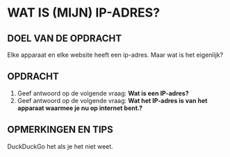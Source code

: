 # WAT IS (MIJN) IP-ADRES?

## DOEL VAN DE OPDRACHT

Elke apparaat en elke website heeft een ip-adres. Maar wat is het eigenlijk?

## OPDRACHT

1. Geef antwoord op de volgende vraag: **Wat is een IP-adres?**
2. Geef antwoord op de volgende vraag: **Wat het IP-adres is van het apparaat waarmee je nu op internet bent.?**

## OPMERKINGEN EN TIPS

DuckDuckGo het als je het niet weet.


<!--- ------------ DIT COMMENTAAR LATEN STAAN AUB ------------
------------------ ------------------------------ ------------
------------------ eagle ref:56149487
------------------ ------------------------------ ------------
------------------ DIT COMMENTAAR LATEN STAAN AUB -------- -->